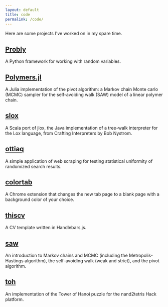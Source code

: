 ```yaml
---
layout: default
title: code
permalink: /code/
---
```


Here are some projects I've worked on in my spare time.

## [Probly](https://github.com/bencwallace/probly)

A Python framework for working with random variables.

## [Polymers.jl](https://github.com/bencwallace/Polymers.jl)

A Julia implementation of the pivot algorithm: a Markov chain Monte carlo (MCMC) sampler for the self-avoiding walk (SAW) model of a linear polymer chain.

## [slox](https://github.com/bencwallace/slox)

A Scala port of jlox, the Java implementation of a tree-walk interpreter for the Lox language, from Crafting Interpreters by Bob Nystrom.

## [ottiaq](https://github.com/bencwallace/ottiaq)

A simple application of web scraping for testing statistical uniformity of randomized search results.

## [colortab](https://github.com/bencwallace/colortab)

A Chrome extension that changes the new tab page to a blank page with a background color of your choice.

## [thiscv](https://github.com/bencwallace/thiscv)

A CV template written in Handlebars.js.

## [saw](https://github.com/bencwallace/saw)

An introduction to Markov chains and MCMC (including the Metropolis-Hastings algorithm), the self-avoiding walk (weak and strict), and the pivot algorithm.

## [toh](https://github.com/bencwallace/toh)

An implementation of the Tower of Hanoi puzzle for the nand2tetris Hack platform.
